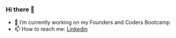 ### Hi there 👋

- 🔭 I’m currently working on my Founders and Coders Bootcamp
- 📫 How to reach me: [Linkedin](https://www.linkedin.com/in/fearghalkavanagh/)

<!--
**Feargh/Feargh** is a ✨ _special_ ✨ repository because its `README.md` (this file) appears on your GitHub profile.

Here are some ideas to get you started:
- 🌱 I’m currently learning Frontend development and DevOps
- 👯 I’m looking to collaborate on ...
- 🤔 I’m looking for help with ...
- 💬 Ask me about ...
- ⚡ Fun fact: ...
- 😄 Pronouns: He/Him

-->
